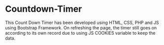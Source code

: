 # Countdown-Timer
This Count Down Timer has been developed using HTML, CSS, PHP and JS using Bootstrap Framework. On refreshing the page, the timer still goes on according to its own record due to using JS COOKIES variable to keep the data.
